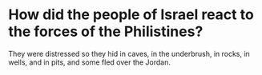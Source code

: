 # How did the people of Israel react to the forces of the Philistines?

They were distressed so they hid in caves, in the underbrush, in rocks, in wells, and in pits, and some fled over the Jordan.
